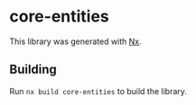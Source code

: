 # core-entities

This library was generated with [Nx](https://nx.dev).

## Building

Run `nx build core-entities` to build the library.
